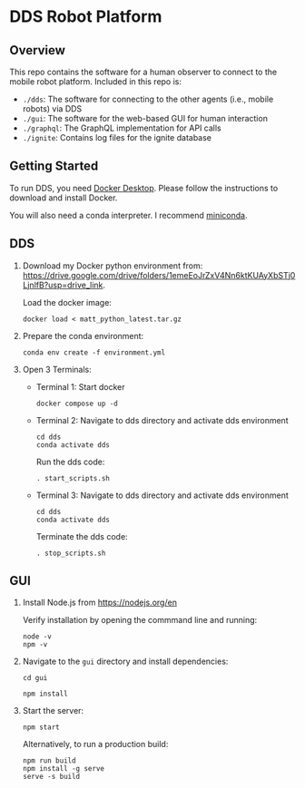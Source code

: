 # DDS Robot Platform

## Overview
This repo contains the software for a human observer to connect to the mobile robot platform. Included in this repo is:
- `./dds`: The software for connecting to the other agents (i.e., mobile robots) via DDS
- `./gui`: The software for the web-based GUI for human interaction
- `./graphql`: The GraphQL implementation for API calls
- `./ignite`: Contains log files for the ignite database

## Getting Started
To run DDS, you need [Docker Desktop](https://www.docker.com/products/docker-desktop/). Please follow the instructions to download and install Docker.

You will also need a conda interpreter. I recommend [miniconda](https://www.anaconda.com/docs/getting-started/miniconda/main). 

## DDS
1) Download my Docker python environment from: https://drive.google.com/drive/folders/1emeEoJrZxV4Nn6ktKUAyXbSTj0LjnlfB?usp=drive_link.

    Load the docker image:
    ```
    docker load < matt_python_latest.tar.gz
    ```

2) Prepare the conda environment:
    ```
    conda env create -f environment.yml
    ```

3) Open 3 Terminals:
    - Terminal 1: Start docker
        ```
        docker compose up -d
        ```
    - Terminal 2: Navigate to dds directory and activate dds environment
        ```
        cd dds
        conda activate dds
        ```
        Run the dds code:
        ```
        . start_scripts.sh
        ```

    - Terminal 3: Navigate to dds directory and activate dds environment
        ```
        cd dds
        conda activate dds
        ```
        Terminate the dds code:
        ```
        . stop_scripts.sh
        ```
        
## GUI

1) Install Node.js from https://nodejs.org/en

    Verify installation by opening the commmand line and running:
    ```
    node -v
    npm -v
    ```

2) Navigate to the `gui` directory and install dependencies:
    ```
    cd gui
    ```
    ```
    npm install
    ```

3) Start the server:
    ```
    npm start
    ```

    Alternatively, to run a production build:
    ```
    npm run build
    npm install -g serve
    serve -s build
    ```

